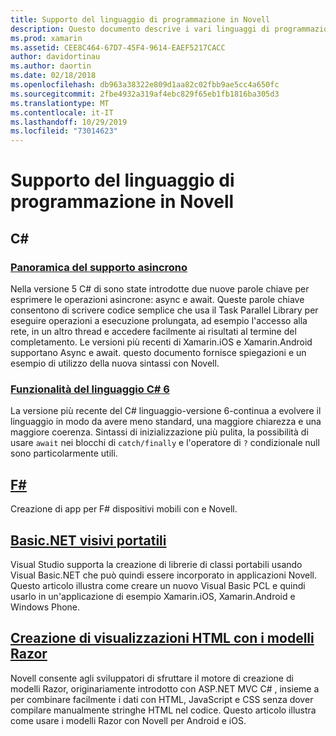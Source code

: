 ```yaml
---
title: Supporto del linguaggio di programmazione in Novell
description: Questo documento descrive i vari linguaggi di programmazione supportati da Novell. Vengono C#illustrati F#i modelli,, Portable Visual Basic.NET e Razor.
ms.prod: xamarin
ms.assetid: CEE8C464-67D7-45F4-9614-EAEF5217CACC
author: davidortinau
ms.author: daortin
ms.date: 02/18/2018
ms.openlocfilehash: db963a38322e809d1aa82c02fbb9ae5cc4a650fc
ms.sourcegitcommit: 2fbe4932a319af4ebc829f65eb1fb1816ba305d3
ms.translationtype: MT
ms.contentlocale: it-IT
ms.lasthandoff: 10/29/2019
ms.locfileid: "73014623"
---
```

# <a name="programming-language-support-in-xamarin"></a>Supporto del linguaggio di programmazione in Novell

## <a name="c"></a>C\#

### <a name="async-support-overviewcross-platformplatformasyncmd"></a>[Panoramica del supporto asincrono](~/cross-platform/platform/async.md)

Nella versione 5 C# di sono state introdotte due nuove parole chiave per esprimere le operazioni asincrone: async e await. Queste parole chiave consentono di scrivere codice semplice che usa il Task Parallel Library per eseguire operazioni a esecuzione prolungata, ad esempio l'accesso alla rete, in un altro thread e accedere facilmente ai risultati al termine del completamento. Le versioni più recenti di Xamarin.iOS e Xamarin.Android supportano Async e await. questo documento fornisce spiegazioni e un esempio di utilizzo della nuova sintassi con Novell.

### <a name="c-6-language-featurescross-platformplatformcsharp-sixmd"></a>[Funzionalità del linguaggio C# 6](~/cross-platform/platform/csharp-six.md)

La versione più recente del C# linguaggio-versione 6-continua a evolvere il linguaggio in modo da avere meno standard, una maggiore chiarezza e una maggiore coerenza. Sintassi di inizializzazione più pulita, la possibilità di usare `await` nei blocchi di `catch/finally` e l'operatore di `?` condizionale null sono particolarmente utili.

## <a name="ffsharpindexmd"></a>[F#](fsharp/index.md)

Creazione di app per F# dispositivi mobili con e Novell.

## <a name="portable-visual-basicnetcross-platformplatformvisual-basicindexmd"></a>[Basic.NET visivi portatili](~/cross-platform/platform/visual-basic/index.md)

Visual Studio supporta la creazione di librerie di classi portabili usando Visual Basic.NET che può quindi essere incorporato in applicazioni Novell. Questo articolo illustra come creare un nuovo Visual Basic PCL e quindi usarlo in un'applicazione di esempio Xamarin.iOS, Xamarin.Android e Windows Phone.

## <a name="building-html-views-using-razor-templatescross-platformplatformrazor-html-templatesindexmd"></a>[Creazione di visualizzazioni HTML con i modelli Razor](~/cross-platform/platform/razor-html-templates/index.md)

Novell consente agli sviluppatori di sfruttare il motore di creazione di modelli Razor, originariamente introdotto con ASP.NET MVC C# , insieme a per combinare facilmente i dati con HTML, JavaScript e CSS senza dover compilare manualmente stringhe HTML nel codice.
Questo articolo illustra come usare i modelli Razor con Novell per Android e iOS.
